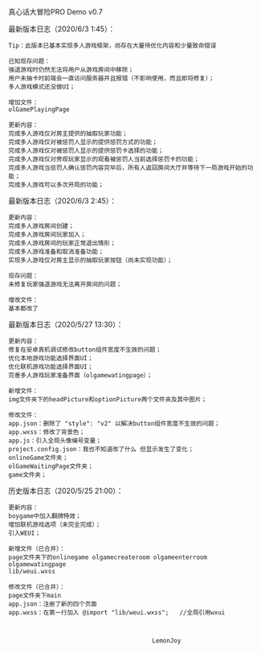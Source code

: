 真心话大冒险PRO Demo v0.7

最新版本日志（2020/6/3 1:45）：

	Tip：此版本已基本实现多人游戏框架，尚存在大量待优化内容和少量致命错误
	
	已知现存问题：
	强退游戏时仍然无法将用户从游戏房间中移除；
	用户未抽卡时前端会一直访问服务器并且报错（不影响使用，而且即将修复）；
	多人游戏模式还没做UI；
	
	增加文件：
	olGamePlayingPage
	
	更新内容：
	完成多人游戏仅对房主提供的抽取玩家功能；
	完成多人游戏仅对被惩罚人显示的提供惩罚方式的功能；
	完成多人游戏仅对被惩罚人显示的提供惩罚卡选择的功能；
	完成多人游戏仅对旁观玩家显示的观看被惩罚人当前选择惩罚卡的功能；
	完成多人游戏当惩罚人确认惩罚内容完毕后，所有人返回房间大厅并等待下一局游戏开始的功能；
	完成多人游戏可以多次开局的功能；

最新版本日志（2020/6/3 2:45）：

	更新内容：
	完成多人游戏房间创建；
	完成多人游戏房间玩家加入；
	完成多人游戏房间的玩家正常退出情形；
	完成多人游戏准备和取消准备功能；
	实现多人游戏仅对房主显示的抽取玩家按钮（尚未实现功能）；
	
	现存问题：
	未修复玩家强退游戏无法离开房间的问题；
	
	增改文件：
	基本都改了

最新版本日志（2020/5/27 13:30）：

	更新内容：
	修复在安卓真机调试修改button组件宽度不生效的问题；
	优化本地游戏功能选择界面UI；
	优化联机游戏功能选择界面UI；
	完善多人游戏玩家准备界面（olgamewatingpage）；
	
	新增文件：
	img文件夹下的headPicture和optionPicture两个文件夹及其中图片；
	
	修改文件：
	app.json：删除了 "style": "v2" 以解决button组件宽度不生效的问题；
	app.wxss：修改了背景色；
	app.js：引入全局头像编号变量；
	project.config.json：我也不知道改了什么 但显示发生了变化；
	onlineGame文件夹；
	olGameWaitingPage文件夹；
	game文件夹；
	

历史版本日志（2020/5/25 21:00）：
	
	更新内容：
	boygame中加入翻牌特效；
	增加联机游戏选项（未完全完成）；
	引入WEUI；

	新增文件（已合并）：
	page文件夹下的onlinegame olgamecreateroom olgameenterroom olgamewatingpage
	lib/weui.wxss  

	修改文件（已合并）：
	page文件夹下main  
	app.json：注册了新的四个页面
	app.wxss：在第一行加入 @import "lib/weui.wxss";   //全局引用wxui



										    LemonJoy  
										